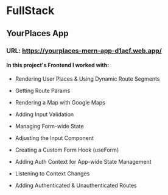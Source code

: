 #  FullStack

## YourPlaces App

### URL: https://yourplaces-mern-app-d1acf.web.app/
#### In this project's Frontend I worked with: 

- Rendering User Places & Using Dynamic Route Segments

- Getting Route Params

- Rendering a Map with Google Maps

- Adding Input Validation

- Managing Form-wide State

- Adjusting the Input Component

- Creating a Custom Form Hook (useForm)

- Adding Auth Context for App-wide State Management

- Listening to Context Changes

- Adding Authenticated & Unauthenticated Routes



